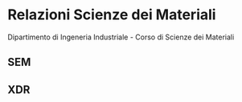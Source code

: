 # Relazioni Scienze dei Materiali

Dipartimento di Ingeneria Industriale - Corso di Scienze dei Materiali 

## SEM



## XDR